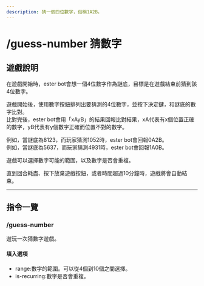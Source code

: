 ```yaml
---
description: 猜一個四位數字，俗稱1A2B。
---
```


# /guess-number 猜數字

## 遊戲說明

在遊戲開始時，ester bot會想一個4位數字作為謎底，目標是在遊戲結束前猜到該4位數字。

遊戲開始後，使用數字按鈕排列出要猜測的4位數字，並按下決定鍵，和謎底的數字比對。\
比對完後，ester bot會用「xAyB」的結果回報比對結果，xA代表有x個位置正確的數字，yB代表有y個數字正確而位置不對的數字。

例如，當謎底為8123，而玩家猜測1052時，ester bot會回報0A2B。\
例如，當謎底為5637，而玩家猜測4931時，ester bot會回報1A0B。

遊戲可以選擇數字可能的範圍，以及數字是否會重複。

直到回合耗盡、按下放棄遊戲按鈕，或者時間超過10分鐘時，遊戲將會自動結束。

***

## 指令一覽

### /guess-number

遊玩一次猜數字遊戲。

#### 填入選項

* range:數字的範圍。可以從4個到10個之間選擇。
* is-recurring:數字是否會重複。

<div align="left">

<img src="https://cdn.discordapp.com/attachments/848902789681381416/966962776050372608/unknown.png" alt="">

 

<img src="https://cdn.discordapp.com/attachments/848902789681381416/966963547898777640/unknown.png" alt="">

</div>
